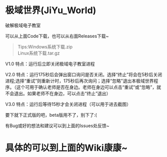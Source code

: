 ﻿
# 极域世界(JiYu_World)
破解极域电子教室

可以从上面Code下载，也可以从右面Releases下载~

> Tips:Windows系统下载.zip   
       Linux系统下载.tar.gz

V1.0 特点：运行后立即关闭极域电子教室进程

V2.0 特点：运行175秒后会弹出窗口询问是否关闭。选择“终止”将会在5秒后关闭进程;选择“重试”则重新计时，175秒后再次询问；选择“忽略”退出本极域世界程序。（这个可用于确认老师是否在身边。老师在身边可以点击“重试”或“忽略”，就不会退出。如果老师不在身边，可以点击“终止”退出）

V3.0 特点：运行后等待15秒才会关闭进程（可以用于进去截图）

要下就下正式版的吧，beta版用不了，别下了:(

有Bug或好的想法和建议可以到上面的Issues处反馈~

# 具体的可以到上面的Wiki康康~
